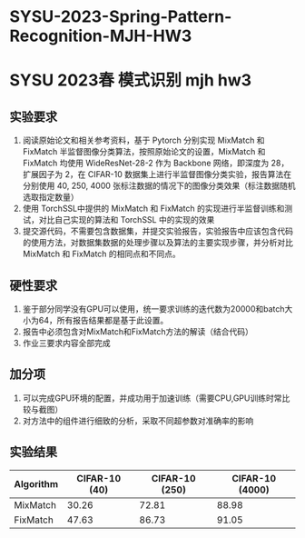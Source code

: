 # SYSU-2023-Spring-Pattern-Recognition-MJH-HW3
# SYSU 2023春 模式识别 mjh hw3 

## 实验要求
1. 阅读原始论文和相关参考资料，基于 Pytorch 分别实现 MixMatch 和 FixMatch 半监督图像分类算法，按照原始论文的设置，MixMatch 和 FixMatch 均使用 WideResNet-28-2 作为 Backbone 网络，即深度为 28，扩展因子为 2，在 CIFAR-10 数据集上进行半监督图像分类实验，报告算法在分别使用 40, 250,
4000 张标注数据的情况下的图像分类效果（标注数据随机选取指定数量）
1. 使用 TorchSSL中提供的 MixMatch 和 FixMatch 的实现进行半监督训练和测试，对比自己实现的算法和 TorchSSL 中的实现的效果
2. 提交源代码，不需要包含数据集，并提交实验报告，实验报告中应该包含代码的使用方法，对数据集数据的处理步骤以及算法的主要实现步骤，并分析对比 MixMatch 和 FixMatch 的相同点和不同点。
   
## 硬性要求
1. 鉴于部分同学没有GPU可以使用，统一要求训练的迭代数为20000和batch大小为64，所有报告结果都是基于此设置。
2. 报告中必须包含对MixMatch和FixMatch方法的解读（结合代码）
3. 作业三要求内容全部完成

## 加分项
1. 可以完成GPU环境的配置，并成功用于加速训练（需要CPU,GPU训练时常比较与截图）
2. 对方法中的组件进行细致的分析，采取不同超参数对准确率的影响
   
## 实验结果

| Algorithm | CIFAR-10 (40) | CIFAR-10 (250) | CIFAR-10 (4000) |
|-----------|---------------|----------------|-----------------|
| MixMatch  | 30.26         | 72.81          | 88.98           |
| FixMatch  | 47.63         | 86.73          | 91.05           |
